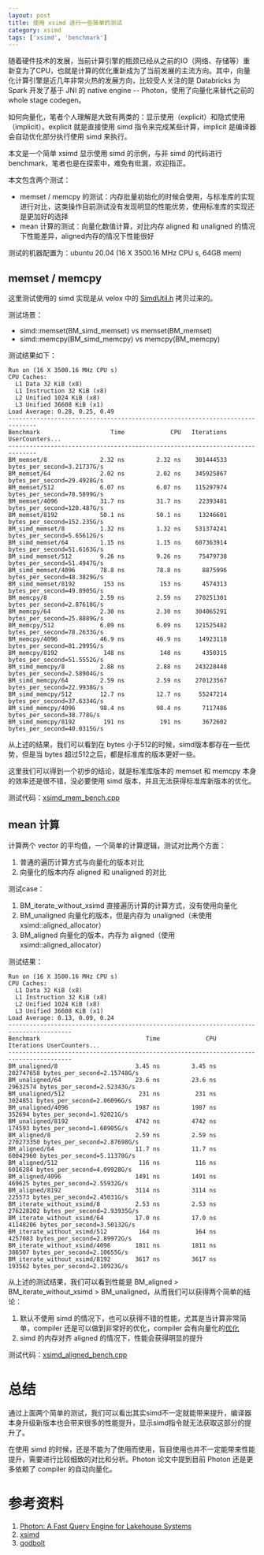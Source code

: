 ```yaml
---
layout: post
title: 使用 xsimd 进行一些简单的测试
category: xsimd
tags: ['xsimd', 'benchmark']
---
```


随着硬件技术的发展，当前计算引擎的瓶颈已经从之前的IO（网络、存储等）重新变为了CPU，也就是计算的优化重新成为了当前发展的主流方向。其中，向量化计算引擎是近几年非常火热的发展方向，比较受人关注的是 Databricks 为 Spark 开发了基于 JNI 的 native engine -- Photon，使用了向量化来替代之前的 whole stage codegen。

如何向量化，笔者个人理解是大致有两类的：显示使用（explicit）和隐式使用（implicit）。explicit 就是直接使用 simd 指令来完成某些计算，implicit 是编译器会自动优化部分执行使用 simd 来执行。

本文是一个简单 xsimd 显示使用 simd 的示例，与非 simd 的代码进行 benchmark，笔者也是在探索中，难免有纰漏，欢迎指正。

本文包含两个测试：
* memset / memcpy 的测试：内存批量初始化的时候会使用，与标准库的实现进行对比，这类操作目前测试没有发现明显的性能优势，使用标准库的实现还是更加好的选择
* mean 计算的测试：向量化数值计算，对比内存 aligned 和 unaligned 的情况下性能差异，aligned内存的情况下性能很好

测试的机器配置为：ubuntu 20.04 (16 X 3500.16 MHz CPU s, 64GB mem)

## memset / memcpy

这里测试使用的 simd 实现是从 velox 中的 [SimdUtil.h](https://github.com/facebookincubator/velox/blob/main/velox/common/base/SimdUtil.h) 拷贝过来的。

测试场景：
* simd::memset(BM_simd_memset) vs memset(BM_memset)
* simd::memcpy(BM_simd_memcpy) vs memcpy(BM_memcpy)

测试结果如下：

```
Run on (16 X 3500.16 MHz CPU s)
CPU Caches:
  L1 Data 32 KiB (x8)
  L1 Instruction 32 KiB (x8)
  L2 Unified 1024 KiB (x8)
  L3 Unified 36608 KiB (x1)
Load Average: 0.28, 0.25, 0.49
------------------------------------------------------------------------------
Benchmark                    Time             CPU   Iterations UserCounters...
------------------------------------------------------------------------------
BM_memset/8               2.32 ns         2.32 ns    301444533 bytes_per_second=3.21737G/s
BM_memset/64              2.02 ns         2.02 ns    345925867 bytes_per_second=29.4928G/s
BM_memset/512             6.07 ns         6.07 ns    115297974 bytes_per_second=78.5899G/s
BM_memset/4096            31.7 ns         31.7 ns     22393481 bytes_per_second=120.487G/s
BM_memset/8192            50.1 ns         50.1 ns     13246601 bytes_per_second=152.235G/s
BM_simd_memset/8          1.32 ns         1.32 ns    531374241 bytes_per_second=5.65612G/s
BM_simd_memset/64         1.15 ns         1.15 ns    607363914 bytes_per_second=51.6163G/s
BM_simd_memset/512        9.26 ns         9.26 ns     75479738 bytes_per_second=51.4947G/s
BM_simd_memset/4096       78.8 ns         78.8 ns      8875996 bytes_per_second=48.3829G/s
BM_simd_memset/8192        153 ns          153 ns      4574313 bytes_per_second=49.8905G/s
BM_memcpy/8               2.59 ns         2.59 ns    270251301 bytes_per_second=2.87618G/s
BM_memcpy/64              2.30 ns         2.30 ns    304065291 bytes_per_second=25.8889G/s
BM_memcpy/512             6.09 ns         6.09 ns    121525482 bytes_per_second=78.2633G/s
BM_memcpy/4096            46.9 ns         46.9 ns     14923118 bytes_per_second=81.2995G/s
BM_memcpy/8192             148 ns          148 ns      4350315 bytes_per_second=51.5552G/s
BM_simd_memcpy/8          2.88 ns         2.88 ns    243228448 bytes_per_second=2.58904G/s
BM_simd_memcpy/64         2.59 ns         2.59 ns    270123567 bytes_per_second=22.9938G/s
BM_simd_memcpy/512        12.7 ns         12.7 ns     55247214 bytes_per_second=37.6334G/s
BM_simd_memcpy/4096       98.4 ns         98.4 ns      7117486 bytes_per_second=38.778G/s
BM_simd_memcpy/8192        191 ns          191 ns      3672602 bytes_per_second=40.0315G/s
```

从上述的结果，我们可以看到在 bytes 小于512的时候，simd版本都存在一些优势，但是当 bytes 超过512之后，都是标准库的版本更好一些。

这里我们可以得到一个初步的结论，就是标准库版本的 memset 和 memcpy 本身的效率还是很不错，没必要使用 simd 版本，并且无法获得标准库新版本的优化。

测试代码：[xsimd_mem_bench.cpp](https://github.com/icejoywoo/modern-cpp-demo/blob/main/xsimd-demo/xsimd_mem_bench.cpp)

## mean 计算

计算两个 vector 的平均值，一个简单的计算逻辑，测试对比两个方面：
1. 普通的遍历计算方式与向量化的版本对比
2. 向量化的版本内存 aligned 和 unaligned 的对比

测试case：
1. BM_iterate_without_xsimd 直接遍历计算的计算方式，没有使用向量化
2. BM_unaligned 向量化的版本，但是内存为 unaligned（未使用 xsimd::aligned_allocator）
3. BM_aligned 向量化的版本，内存为 aligned（使用 xsimd::aligned_allocator）

测试结果：
```
Run on (16 X 3500.16 MHz CPU s)
CPU Caches:
  L1 Data 32 KiB (x8)
  L1 Instruction 32 KiB (x8)
  L2 Unified 1024 KiB (x8)
  L3 Unified 36608 KiB (x1)
Load Average: 0.13, 0.09, 0.24
----------------------------------------------------------------------------------------
Benchmark                              Time             CPU   Iterations UserCounters...
----------------------------------------------------------------------------------------
BM_unaligned/8                      3.45 ns         3.45 ns    202747658 bytes_per_second=2.15748G/s
BM_unaligned/64                     23.6 ns         23.6 ns     29632574 bytes_per_second=2.52343G/s
BM_unaligned/512                     231 ns          231 ns      3024851 bytes_per_second=2.06096G/s
BM_unaligned/4096                   1987 ns         1987 ns       352694 bytes_per_second=1.92021G/s
BM_unaligned/8192                   4742 ns         4742 ns       174593 bytes_per_second=1.60905G/s
BM_aligned/8                        2.59 ns         2.59 ns    270273350 bytes_per_second=2.87698G/s
BM_aligned/64                       11.7 ns         11.7 ns     60042960 bytes_per_second=5.11378G/s
BM_aligned/512                       116 ns          116 ns      6016284 bytes_per_second=4.09928G/s
BM_aligned/4096                     1491 ns         1491 ns       469625 bytes_per_second=2.55932G/s
BM_aligned/8192                     3114 ns         3114 ns       225573 bytes_per_second=2.45031G/s
BM_iterate_without_xsimd/8          2.53 ns         2.53 ns    276228202 bytes_per_second=2.93935G/s
BM_iterate_without_xsimd/64         17.0 ns         17.0 ns     41148206 bytes_per_second=3.50132G/s
BM_iterate_without_xsimd/512         164 ns          164 ns      4257083 bytes_per_second=2.89972G/s
BM_iterate_without_xsimd/4096       1811 ns         1811 ns       386507 bytes_per_second=2.10655G/s
BM_iterate_without_xsimd/8192       3617 ns         3617 ns       193562 bytes_per_second=2.10923G/s
```

从上述的测试结果，我们可以看到性能是 BM_aligned > BM_iterate_without_xsimd > BM_unaligned，从而我们可以获得两个简单的结论：
1. 默认不使用 simd 的情况下，也可以获得不错的性能，尤其是当计算非常简单，compiler 还是可以做到非常好的优化，compiler 会有向量化的[优化](https://godbolt.org/z/8h4qbGe17)
2. simd 的内存对齐 aligned 的情况下，性能会获得明显的提升

测试代码：[xsimd_aligned_bench.cpp](https://github.com/icejoywoo/modern-cpp-demo/blob/main/xsimd-demo/xsimd_aligned_bench.cpp)


# 总结

通过上面两个简单的测试，我们可以看出其实simd不一定就能带来提升，编译器本身升级新版本也会带来很多的性能提升，显示simd指令就无法获取这部分的提升了。

在使用 simd 的时候，还是不能为了使用而使用，盲目使用也并不一定能带来性能提升，需要进行比较细致的对比和分析。Photon 论文中提到目前 Photon 还是更多依赖了 compiler 的自动向量化。

# 参考资料

1. [Photon: A Fast Query Engine for Lakehouse Systems](https://cs.stanford.edu/~matei/papers/2022/sigmod_photon.pdf)
2. [xsimd](https://github.com/xtensor-stack/xsimd)
3. [godbolt](https://godbolt.org/)
